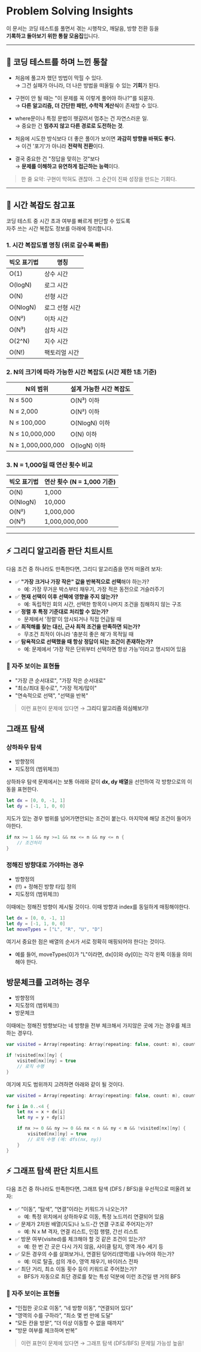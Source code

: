 # Problem Solving Insights

이 문서는 코딩 테스트를 풀면서 겪는 시행착오, 깨달음, 방향 전환 등을  
**기록하고 돌아보기 위한 통찰 모음집**입니다.

---

## 🧭 코딩 테스트를 하며 느낀 통찰

- 처음에 풀고자 했던 방법이 막힐 수 있다.  
  → 그건 실패가 아니라, 더 나은 방법을 떠올릴 수 있는 **기회**가 된다.

- 구현이 안 될 때는 "이 문제를 꼭 이렇게 풀어야 하나?"를 되묻자.  
  → **다른 알고리즘, 더 간단한 패턴, 수학적 계산식**이 존재할 수 있다.

- where문이나 특정 문법이 헷갈려서 멈추는 건 자연스러운 일.  
  → 중요한 건 **멈추지 않고 다른 경로로 도전하는 것**.

- 처음에 시도한 방식보다 더 좋은 풀이가 보이면 **과감히 방향을 바꿔도 좋다.**  
  → 이건 '포기'가 아니라 **전략적 전환**이다.

- 결국 중요한 건 "정답을 맞히는 것"보다  
  → **문제를 이해하고 유연하게 접근하는 능력**이다.

> 한 줄 요약: 구현이 막혀도 괜찮아. 그 순간이 진짜 성장을 만드는 기회다.

---

## 🧮 시간 복잡도 참고표

코딩 테스트 중 시간 초과 여부를 빠르게 판단할 수 있도록  
자주 쓰는 시간 복잡도 정보를 아래에 정리합니다.

### 1. 시간 복잡도별 명칭 (위로 갈수록 빠름)

| 빅오 표기법 | 명칭              |
|-------------|-------------------|
| O(1)        | 상수 시간         |
| O(logN)     | 로그 시간         |
| O(N)        | 선형 시간         |
| O(NlogN)    | 로그 선형 시간    |
| O(N²)       | 이차 시간         |
| O(N³)       | 삼차 시간         |
| O(2^N)      | 지수 시간         |
| O(N!)       | 팩토리얼 시간     |

### 2. N의 크기에 따라 가능한 시간 복잡도 (시간 제한 1초 기준)

| N의 범위         | 설계 가능한 시간 복잡도 |
|------------------|--------------------------|
| N ≤ 500          | O(N³) 이하                |
| N ≤ 2,000        | O(N²) 이하                |
| N ≤ 100,000      | O(NlogN) 이하             |
| N ≤ 10,000,000   | O(N) 이하                 |
| N ≥ 1,000,000,000 | O(logN) 이하             |

### 3. N = 1,000일 때 연산 횟수 비교

| 빅오 표기법 | 연산 횟수 (N = 1,000 기준) |
|-------------|-----------------------------|
| O(N)        | 1,000                        |
| O(NlogN)    | 10,000                       |
| O(N²)       | 1,000,000                    |
| O(N³)       | 1,000,000,000                |

---

## ⚡️ 그리디 알고리즘 판단 치트시트

다음 조건 중 하나라도 만족한다면, 그리디 알고리즘을 먼저 떠올려 보자:

- ✅ **"가장 크거나 가장 작은" 값을 반복적으로 선택**해야 하는가?
  - 예: 가장 무거운 박스부터 채우기, 가장 적은 동전으로 거슬러주기
- ✅ **현재 선택이 이후 선택에 영향을 주지 않는가?**
  - 예: 독립적인 회의 시간, 선택한 항목이 나머지 조건을 침해하지 않는 구조
- ✅ **정렬 후 특정 기준대로 처리할 수 있는가?**
  - 문제에서 '정렬'이 암시되거나 직접 언급될 때
- ✅ **최적해를 찾는 대신, 근사 최적 조건을 만족하면 되는가?**
  - 무조건 최적이 아니라 ‘충분히 좋은 해’가 목적일 때
- ✅ **탐욕적으로 선택했을 때 항상 정답이 되는 조건이 존재하는가?**
  - 예: 문제에서 ‘가장 작은 단위부터 선택하면 항상 가능’이라고 명시되어 있음

### 📌 자주 보이는 표현들

- "가장 큰 순서대로", "가장 작은 순서대로"
- "최소/최대 횟수로", "가장 적게/많이"
- "연속적으로 선택", "선택을 반복"

> 이런 표현이 문제에 있다면 → **그리디 알고리즘 의심해보기!**

## 그래프 탐색 
### 상하좌우 탐색
- 방향정의
- 지도정의 (범위체크)

상하좌우 탐색 문제에서는 보통 아래와 같이 **dx, dy 배열**을 선언하여 각 방향으로의 이동을 표현한다.

```swift
let dx = [0, 0, -1, 1]
let dy = [-1, 1, 0, 0]
```


지도가 있는 경우 범위를 넘어가면안되는 조건이 붙는다. 
마지막에 해당 조건이 들어가야한다. 
```swift
if nx >= 1 && ny >=1 && nx <= n && ny <= n {
    // 조건처리
}
```

### 정해진 방향대로 가야하는 경우

- 방향정의
- (!!) + 정해진 방향 타입 정의
- 지도정의 (범위체크)


이때에는 정해진 방향이 제시될 것이다. 
이때 방향과 index를 동일하게 매핑해야한다.

```swift
let dx = [0, 0, -1, 1]
let dy = [-1, 1, 0, 0]
let moveTypes = ["L", "R", "U", "D"]
```


여기서 중요한 점은 배열의 순서가 서로 정확히 매핑되어야 한다는 것이다.
- 예를 들어, moveTypes[0]가 "L"이라면, dx[0]와 dy[0]는 각각 왼쪽 이동을 의미해야 한다.


## 방문체크를 고려하는 경우
- 방향정의
- 지도정의 (범위체크)
- 방문체크

이때에는 정해진 방향보다는 네 방향을 전부 체크해서 가지않은 곳에 가는 경우를 체크하는 경우다.

```swift
var visited = Array(repeating: Array(repeating: false, count: m), count: n)

if !visited[nx][ny] {
    visited[nx][ny] = true
    // 로직 수행
}
```


여기에 지도 범위까지 고려하면 아래와 같이 될 것이다. 

```swift
var visited = Array(repeating: Array(repeating: false, count: m), count: n)

for i in 0..<4 {
    let nx = x + dx[i]
    let ny = y + dy[i]

    if nx >= 0 && ny >= 0 && nx < n && ny < m && !visited[nx][ny] {
        visited[nx][ny] = true
        // 로직 수행 (예: dfs(nx, ny))
    }
}
```

## ⚡️ 그래프 탐색 판단 치트시트

다음 조건 중 하나라도 만족한다면, 그래프 탐색 (DFS / BFS)을 우선적으로 떠올려 보자:

- ✅ “이동”, “탐색”, “연결”이라는 키워드가 나오는가?
    - 예: 특정 위치에서 상하좌우로 이동, 특정 노드끼리 연결되어 있음
- ✅ 문제가 2차원 배열(지도)나 노드-간 연결 구조로 주어지는가?
    - 예: N x M 격자, 연결 리스트, 인접 행렬, 간선 리스트
- ✅ 방문 여부(visited)를 체크해야 할 것 같은 조건이 있는가?
    - 예: 한 번 간 곳은 다시 가지 않음, 사이클 탐지, 영역 개수 세기 등
- ✅ 모든 경우의 수를 살펴보거나, 연결된 덩어리(영역)를 나누어야 하는가?
    - 예: 미로 탈출, 섬의 개수, 영역 채우기, 바이러스 전파
- ✅ 최단 거리, 최소 이동 횟수 등이 키워드로 주어졌는가?
    - BFS가 자동으로 최단 경로를 찾는 특성 덕분에 이런 조건일 땐 거의 BFS

### 📌 자주 보이는 표현들
- “인접한 곳으로 이동”, “네 방향 이동”, “연결되어 있다”
- “영역의 수를 구하라”, “최소 몇 번 만에 도달”
- “모든 칸을 방문”, “더 이상 이동할 수 없을 때까지”
- “방문 여부를 체크하며 반복”

> 이런 표현이 문제에 있다면 → 그래프 탐색 (DFS/BFS) 문제일 가능성 높음!



